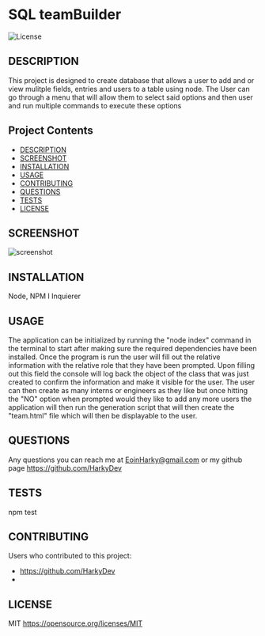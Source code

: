# SQL teamBuilder
  ![License](https://img.shields.io/badge/License-MIT-red.svg)
  
  ## <a id="DESCRIPTION"> DESCRIPTION</a>
  This project is designed to create database that allows a user to add and or view mulitple fields, entries and users to a table using node. The User can go through   a menu that will allow them to select said options and then user and run multiple commands to execute these options  
  ## Project Contents
  - [DESCRIPTION](#DESCRIPTION)  
  - [SCREENSHOT](#SCREENSHOT)  
  - [INSTALLATION](#INSTALLATION)  
  - [USAGE](#USAGE)  
  - [CONTRIBUTING](#CONTRIBUTING)  
  - [QUESTIONS](#QUESTIONS)
  - [TESTS](#TESTS)
  - [LICENSE](#LICENSE)  
  
  ## <a id="SCREENSHOT"> SCREENSHOT</a>
  ![screenshot]()

  ## <a id="INSTALLATION"> INSTALLATION</a>
  Node, NPM I Inquierer

  ## <a id="USAGE"> USAGE</a>
  The application can be initialized by running the "node index" command in the terminal to start after making sure the required dependencies have been installed. Once the program is run the user will fill out the relative information with the relative role that they have been  prompted. Upon filling out this field the console will log back the object of the class that was just created to confirm the information and make it visible for the user. The user can then create as many interns or engineers as they like but once hitting the "NO" option when prompted would they like to add any more users the application will then run the generation script that will then create the "team.html" file which will then be displayable to the user. 
  
  ## <a id="QUESTIONS"> QUESTIONS</a>
  Any questions you can reach me at EoinHarky@gmail.com or my github page https://github.com/HarkyDev

  ## <a id="TESTS"> TESTS </a>
  npm test

  ## <a id="CONTRIBUTING"> CONTRIBUTING</a>
  Users who contributed to this project:
 -  https://github.com/HarkyDev
 -  




  ## <a id="LICENSE"> LICENSE</a>
  
  MIT
  https://opensource.org/licenses/MIT
  
